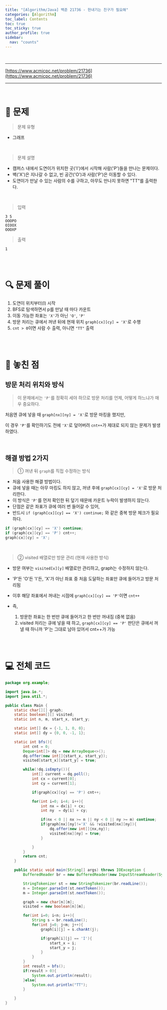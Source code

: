 ```yaml
---
title: "[Algorithm/Java] 백준 21736 - 헌내기는 친구가 필요해"
categories: [Algorithm]
toc_label: Contents
toc: true
toc_sticky: true
author_profile: true
sidebar:
  nav: "counts"
---
```


<br>

---

[https://www.acmicpc.net/problem/21736](https://www.acmicpc.net/problem/21736)

---

<br>

# 📌 문제

> 문제 유형

- 그래프

<br>

> 문제 설명

- 캠퍼스 내에서 도연이가 위치한 곳('I')에서 시작해 사람('P')들을 만나는 문제이다.
- 벽('X')은 지나갈 수 없고, 빈 공간('O')과 사람('P')은 이동할 수 있다.
- 도연이가 만날 수 있는 사람의 수를 구하고, 아무도 만나지 못하면 "TT"를 출력한다.

<br>

> 입력

```
3 5
OOOPO
OIOOX
OOOXP
```

> 출력

```
1
```

<br><br>

# 🔍 문제 풀이

1. 도연이 위치부터(I) 시작
2. BFS로 탐색하면서 p를 만날 때 마다 카운트
3. 이동 가능한 좌표는 `'X'`가 아닌 `'O'`, `'P'`
4. 방문 처리는 큐에서 꺼낸 뒤에 현재 위치 `graph[cx][cy] = 'X'`로 수행
5. `cnt > 0`이면 사람 수 출력, 아니면 `"TT"` 출력

<br><br>

# 📌 놓친 점

## 방문 처리 위치와 방식

> 이 문제에서는 `'P'`를 정확히 세야 하므로 방문 처리를 언제, 어떻게 하느냐가 매우 중요하다.

처음엔 큐에 넣을 때 `graph[nx][ny] = 'X'`로 방문 마킹을 했지만,

이 경우 `'P'`를 확인하기도 전에 `'X'`로 덮어버려 `cnt++`가 제대로 되지 않는 문제가 발생하였다.

<br>

## 해결 방법 2가지

> ① 꺼낸 뒤 `graph`를 직접 수정하는 방식

- 처음 사용한 해결 방법이다.
- 큐에 넣을 때는 아무 마킹도 하지 않고, 꺼낸 후에 `graph[cx][cy] = 'X'`로 방문 처리한다.
- 이 방식은 `'P'`를 먼저 확인한 뒤 덮기 때문에 카운트 누락이 발생하지 않는다.
- 단점은 같은 좌표가 큐에 여러 번 들어갈 수 있어,
- 반드시 `if (graph[cx][cy] == 'X') continue;` 와 같은 중복 방문 체크가 필요하다.

```java
if (graph[cx][cy] == 'X') continue;
if (graph[cx][cy] == 'P') cnt++;
graph[cx][cy] = 'X';
```

<br>

> ② visited 배열로만 방문 관리 (현재 사용한 방식)

- 방문 여부는 `visited[x][y]` 배열로만 관리하고, graph는 수정하지 않는다.
- 'P'든 'O'든 'I'든, 'X'가 아닌 좌표 중 처음 도달하는 좌표만 큐에 들어가고 방문 처리됨
- 이후 해당 좌표에서 꺼내는 시점에 `graph[cx][cy] == 'P'`이면 `cnt++`

- 즉,
  1. 방문한 좌표는 한 번만 큐에 들어가고 한 번만 꺼내짐 (중복 없음)
  2. visited 처리는 큐에 넣을 때 하고, `graph[cx][cy] == 'P'` 판단은 큐에서 꺼낼 때 하니까 'P'는 그대로 남아 있어서 cnt++가 가능

<br><br>

# 💻 전체 코드

```java
package org.example;

import java.io.*;
import java.util.*;

public class Main {
    static char[][] graph;
    static boolean[][] visited;
    static int n, m, start_x, start_y;

    static int[] dx = {-1, 1, 0, 0};
    static int[] dy = {0, 0, -1, 1};

    static int bfs(){
        int cnt = 0;
        Deque<int[]> dq = new ArrayDeque<>();
        dq.offer(new int[]{start_x, start_y});
        visited[start_x][start_y] = true;

        while(!dq.isEmpty()){
            int[] current = dq.poll();
            int cx = current[0];
            int cy = current[1];

            if(graph[cx][cy] == 'P') cnt++;

            for(int i=0; i<4; i++){
                int nx = dx[i] + cx;
                int ny  = dy[i] + cy;

                if(nx < 0 || nx >= n || ny < 0 || ny >= m) continue;
                if(graph[nx][ny]!='X' && !visited[nx][ny]){
                    dq.offer(new int[]{nx,ny});
                    visited[nx][ny] = true;
                }

            }
        }
        return cnt;
    }

    public static void main(String[] args) throws IOException {
        BufferedReader br = new BufferedReader(new InputStreamReader(System.in));

        StringTokenizer st = new StringTokenizer(br.readLine());
        n = Integer.parseInt(st.nextToken());
        m = Integer.parseInt(st.nextToken());

        graph = new char[n][m];
        visited = new boolean[n][m];

        for(int i=0; i<n; i++){
            String s = br.readLine();
            for(int j=0; j<m; j++){
                graph[i][j] = s.charAt(j);

                if(graph[i][j] == 'I'){
                    start_x = i;
                    start_y = j;
                }
            }
        }
        int result = bfs();
        if(result > 0){
            System.out.println(result);
        }else{
            System.out.println("TT");
        }

    }
}
```

<br>
